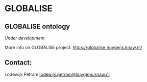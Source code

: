 # GLOBALISE

## GLOBALISE ontology

*Under development*

More info on GLOBALISE project: https://globalise.huygens.knaw.nl/

## Contact:
Lodewijk Petram lodewijk.petram@huygens.knaw.nl
